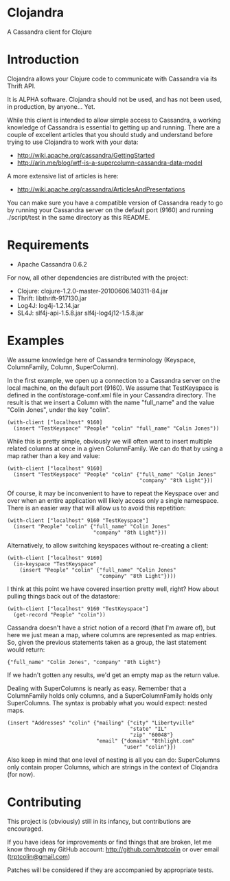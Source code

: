 Clojandra
=========

A Cassandra client for Clojure


Introduction
=====

Clojandra allows your Clojure code to communicate with Cassandra via its
Thrift API.

It is ALPHA software. Clojandra should not be used, and has not been used, in
production, by anyone... Yet.

While this client is intended to allow simple access to Cassandra, a working
knowledge of Cassandra is essential to getting up and running. There are a
couple of excellent articles that you should study and understand before trying
to use Clojandra to work with your data:

* http://wiki.apache.org/cassandra/GettingStarted
* http://arin.me/blog/wtf-is-a-supercolumn-cassandra-data-model

A more extensive list of articles is here:
* http://wiki.apache.org/cassandra/ArticlesAndPresentations

You can make sure you have a compatible version of Cassandra ready to go
by running your Cassandra server on the default port (9160) and running
./script/test in the same directory as this README.



Requirements
============

* Apache Cassandra 0.6.2

For now, all other dependencies are distributed with the project:

* Clojure: clojure-1.2.0-master-20100606.140311-84.jar
* Thrift: libthrift-917130.jar
* Log4J: log4j-1.2.14.jar
* SL4J: slf4j-api-1.5.8.jar
        slf4j-log4j12-1.5.8.jar


Examples
========

We assume knowledge here of Cassandra terminology (Keyspace, ColumnFamily,
Column, SuperColumn).

In the first example, we open up a connection to a Cassandra server on the
local machine, on the default port (9160).  We assume that TestKeyspace is
defined in the conf/storage-conf.xml file in your Cassandra directory.  The
result is that we insert a Column with the name "full_name" and the value
"Colin Jones", under the key "colin".

    (with-client ["localhost" 9160]
      (insert "TestKeyspace" "People" "colin" "full_name" "Colin Jones"))

While this is pretty simple, obviously we will often want to insert multiple
related columns at once in a given ColumnFamily.  We can do that by using a
map rather than a key and value:

    (with-client ["localhost" 9160]
      (insert "TestKeyspace" "People" "colin" {"full_name" "Colin Jones"
                                               "company" "8th Light"}))

Of course, it may be inconvenient to have to repeat the Keyspace over and over
when an entire application will likely access only a single namespace. There
is an easier way that will allow us to avoid this repetition:

    (with-client ["localhost" 9160 "TestKeyspace"]
      (insert "People" "colin" {"full_name" "Colin Jones"
                                "company" "8th Light"}))

Alternatively, to allow switching keyspaces without re-creating a client:

    (with-client ["localhost" 9160]
      (in-keyspace "TestKeyspace"
        (insert "People" "colin" {"full_name" "Colin Jones"
                                  "company" "8th Light"})))

I think at this point we have covered insertion pretty well, right? How about
pulling things back out of the datastore:

    (with-client ["localhost" 9160 "TestKeyspace"]
      (get-record "People" "colin"))

Cassandra doesn't have a strict notion of a record (that I'm aware of), but
here we just mean a map, where columns are represented as map entries. So, given
the previous statements taken as a group, the last statement would return:

    {"full_name" "Colin Jones", "company" "8th Light"}

If we hadn't gotten any results, we'd get an empty map as the return value.

Dealing with SuperColumns is nearly as easy. Remember that a ColumnFamily holds
only columns, and a SuperColumnFamily holds only SuperColumns. The syntax is
probably what you would expect: nested maps.

    (insert "Addresses" "colin" {"mailing" {"city" "Libertyville"
                                            "state" "IL"
                                            "zip" "60048"}
                                 "email" {"domain" "8thlight.com"
                                          "user" "colin"}})

Also keep in mind that one level of nesting is all you can do: SuperColumns only
contain proper Columns, which are strings in the context of Clojandra (for now).



Contributing
============

This project is (obviously) still in its infancy, but contributions are
encouraged.

If you have ideas for improvements or find things that are broken,
let me know through my GitHub account: http://github.com/trptcolin or over
email (trptcolin@gmail.com)

Patches will be considered if they are accompanied by appropriate tests.

